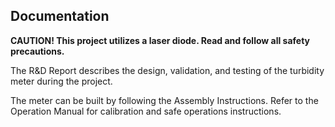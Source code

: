 ## Documentation

**CAUTION! This project utilizes a laser diode. Read and follow all safety precautions.**

The R&D Report describes the design, validation, and testing of the turbidity meter during the project.

The meter can be built by following the Assembly Instructions. Refer to the Operation Manual for calibration and safe operations instructions. 